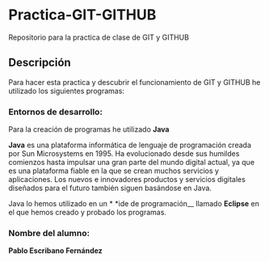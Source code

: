 # Practica-GIT-GITHUB
Repositorio para la practica de clase de GIT y GITHUB

## Descripción 
Para hacer esta practica y descubrir el funcionamiento de GIT y GITHUB he utilizado los siguientes programas:

### Entornos de desarrollo:

Para la creación de programas he utilizado **Java**

**Java** es una plataforma informática de lenguaje de programación creada por Sun Microsystems en 1995. Ha evolucionado desde sus humildes comienzos hasta impulsar una gran parte del mundo digital actual, ya que es una plataforma fiable en la que se crean muchos servicios y aplicaciones. Los nuevos e innovadores productos y servicios digitales diseñados para el futuro también siguen basándose en Java.

Java lo hemos utilizado en un  * *ide de programación__ llamado **Eclipse** en el que hemos creado y probado los programas.


### Nombre del alumno:
**Pablo Escribano Fernández**
